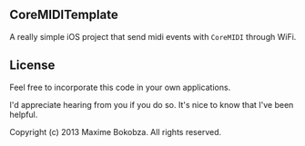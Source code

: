 ## CoreMIDITemplate
A really simple iOS project that send midi events with <code>CoreMIDI</code> through WiFi.

## License
Feel free to incorporate this code in your own applications.

I'd appreciate hearing from you if you do so. It's nice to know that I've been helpful.

Copyright (c) 2013 Maxime Bokobza. All rights reserved.
